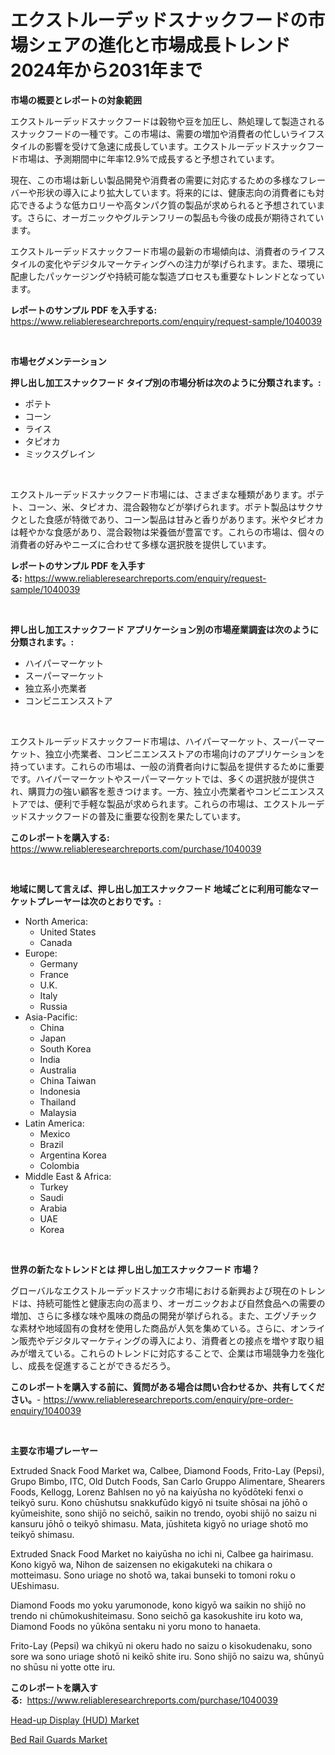 <p><h1>エクストルーデッドスナックフードの市場シェアの進化と市場成長トレンド2024年から2031年まで</h1></p><p><strong>市場の概要とレポートの対象範囲</strong></p>
<p><p>エクストルーデッドスナックフードは穀物や豆を加圧し、熱処理して製造されるスナックフードの一種です。この市場は、需要の増加や消費者の忙しいライフスタイルの影響を受けて急速に成長しています。エクストルーデッドスナックフード市場は、予測期間中に年率12.9%で成長すると予想されています。</p><p>現在、この市場は新しい製品開発や消費者の需要に対応するための多様なフレーバーや形状の導入により拡大しています。将来的には、健康志向の消費者にも対応できるような低カロリーや高タンパク質の製品が求められると予想されています。さらに、オーガニックやグルテンフリーの製品も今後の成長が期待されています。</p><p>エクストルーデッドスナックフード市場の最新の市場傾向は、消費者のライフスタイルの変化やデジタルマーケティングへの注力が挙げられます。また、環境に配慮したパッケージングや持続可能な製造プロセスも重要なトレンドとなっています。</p></p>
<p><strong>レポートのサンプル PDF を入手する:</strong> <a href="https://www.reliableresearchreports.com/enquiry/request-sample/1040039">https://www.reliableresearchreports.com/enquiry/request-sample/1040039</a></p>
<p>&nbsp;</p>
<p><strong>市場セグメンテーション</strong></p>
<p><strong>押し出し加工スナックフード タイプ別の市場分析は次のように分類されます。:</strong></p>
<p><ul><li>ポテト</li><li>コーン</li><li>ライス</li><li>タピオカ</li><li>ミックスグレイン</li></ul></p>
<p>&nbsp;</p>
<p><p>エクストルーデッドスナックフード市場には、さまざまな種類があります。ポテト、コーン、米、タピオカ、混合穀物などが挙げられます。ポテト製品はサクサクとした食感が特徴であり、コーン製品は甘みと香りがあります。米やタピオカは軽やかな食感があり、混合穀物は栄養価が豊富です。これらの市場は、個々の消費者の好みやニーズに合わせて多様な選択肢を提供しています。</p></p>
<p><strong>レポートのサンプル PDF を入手する:</strong>&nbsp;<a href="https://www.reliableresearchreports.com/enquiry/request-sample/1040039">https://www.reliableresearchreports.com/enquiry/request-sample/1040039</a></p>
<p>&nbsp;</p>
<p><strong> 押し出し加工スナックフード アプリケーション別の市場産業調査は次のように分類されます。:</strong></p>
<p><ul><li>ハイパーマーケット</li><li>スーパーマーケット</li><li>独立系小売業者</li><li>コンビニエンスストア</li></ul></p>
<p>&nbsp;</p>
<p><p>エクストルーデッドスナックフード市場は、ハイパーマーケット、スーパーマーケット、独立小売業者、コンビニエンスストアの市場向けのアプリケーションを持っています。これらの市場は、一般の消費者向けに製品を提供するために重要です。ハイパーマーケットやスーパーマーケットでは、多くの選択肢が提供され、購買力の強い顧客を惹きつけます。一方、独立小売業者やコンビニエンスストアでは、便利で手軽な製品が求められます。これらの市場は、エクストルーデッドスナックフードの普及に重要な役割を果たしています。</p></p>
<p><strong>このレポートを購入する:</strong>&nbsp; <a href="https://www.reliableresearchreports.com/purchase/1040039">https://www.reliableresearchreports.com/purchase/1040039</a></p>
<p>&nbsp;</p>
<p><strong>地域に関して言えば、押し出し加工スナックフード 地域ごとに利用可能なマーケットプレーヤーは次のとおりです。:</strong></p>
<p><ul>
    <li>
        North America:
        <ul>
            <li>United States</li>
            <li>Canada</li>
        </ul>
    </li>
    <li>
        Europe:
        <ul>
            <li>Germany</li>
            <li>France</li>
            <li>U.K.</li>
            <li>Italy</li>
            <li>Russia</li>
        </ul>
    </li>
    <li>
        Asia-Pacific:
        <ul>
            <li>China</li>
            <li>Japan</li>
            <li>South Korea</li>
            <li>India</li>
            <li>Australia</li>
            <li>China Taiwan</li>
            <li>Indonesia</li>
            <li>Thailand</li>
            <li>Malaysia</li>
        </ul>
    </li>
    <li>
        Latin America:
        <ul>
            <li>Mexico</li>
            <li>Brazil</li>
            <li>Argentina Korea</li>
            <li>Colombia</li>
        </ul>
    </li>
    <li>
        Middle East & Africa:
        <ul>
            <li>Turkey</li>
            <li>Saudi</li>
            <li>Arabia</li>
            <li>UAE</li>
            <li>Korea</li>
        </ul>
    </li>
    </ul></p>
<p>&nbsp;</p>
<p><strong>世界の新たなトレンドとは 押し出し加工スナックフード 市場？</strong></p>
<p><p>グローバルなエクストルーデッドスナック市場における新興および現在のトレンドは、持続可能性と健康志向の高まり、オーガニックおよび自然食品への需要の増加、さらに多様な味や風味の商品の開発が挙げられる。また、エグゾチックな素材や地域固有の食材を使用した商品が人気を集めている。さらに、オンライン販売やデジタルマーケティングの導入により、消費者との接点を増やす取り組みが増えている。これらのトレンドに対応することで、企業は市場競争力を強化し、成長を促進することができるだろう。</p></p>
<p><strong>このレポートを購入する前に、質問がある場合は問い合わせるか、共有してください。</strong>- <a href="https://www.reliableresearchreports.com/enquiry/pre-order-enquiry/1040039">https://www.reliableresearchreports.com/enquiry/pre-order-enquiry/1040039</a></p>
<p>&nbsp;</p>
<p><strong>主要な市場プレーヤー</strong></p>
<p><p>Extruded Snack Food Market wa, Calbee, Diamond Foods, Frito-Lay (Pepsi), Grupo Bimbo, ITC, Old Dutch Foods, San Carlo Gruppo Alimentare, Shearers Foods, Kellogg, Lorenz Bahlsen no yō na kaiyūsha no kyōdōteki fenxi o teikyō suru. Kono chūshutsu snakkufūdo kigyō ni tsuite shōsai na jōhō o kyūmeishite, sono shijō no seichō, saikin no trendo, oyobi shijō no saizu ni kansuru jōhō o teikyō shimasu. Mata, jūshiteta kigyō no uriage shotō mo teikyō shimasu.</p><p>Extruded Snack Food Market no kaiyūsha no ichi ni, Calbee ga hairimasu. Kono kigyō wa, Nihon de saizensen no ekigakuteki na chikara o motteimasu. Sono uriage no shotō wa, takai bunseki to tomoni roku o UEshimasu.</p><p>Diamond Foods mo yoku yarumonode, kono kigyō wa saikin no shijō no trendo ni chūmokushiteimasu. Sono seichō ga kasokushite iru koto wa, Diamond Foods no yūkōna sentaku ni yoru mono to hanaeta.</p><p>Frito-Lay (Pepsi) wa chikyū ni okeru hado no saizu o kisokudenaku, sono sore wa sono uriage shotō ni keikō shite iru. Sono shijō no saizu wa, shūnyū no shūsu ni yotte otte iru.</p></p>
<p><strong>このレポートを購入する:</strong>&nbsp;&nbsp;<a href="https://www.reliableresearchreports.com/purchase/1040039">https://www.reliableresearchreports.com/purchase/1040039</a></p>
<p><p><a href="https://five-trouble-98a.notion.site/Decoding-the-Head-up-Display-HUD-Market-A-Deep-Dive-into-the-Latest-Market-Trends-Market-Segment-37cf12097d7e45a19ea6787b84274240">Head-up Display (HUD) Market</a></p><p><a href="https://github.com/Sarissaschmalingtr6fz2739/Market-Research-Report-List-1/blob/main/bed-rail-guards-market.md">Bed Rail Guards Market</a></p></p>